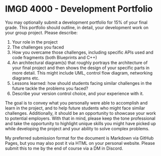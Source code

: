 # IMGD 4000 - Development Portfolio
You may optionally submit a development portfolio for 15% of your final grade. 
This portfolio should outline, in detail, your development work on your group project. Please describe:

1. Your role in the project  
2. The challenges you faced
3. How you overcame those challenges, including specific APIs used and code fragments (both Blueprints and C++)
4. An architectural diagram(s) that roughly portrays the architecture of your final project and then shows the design of your specific parts in more detail. This might include UML, control flow diagram, networking diagrams etc.
5. Lessons learned: how should students facing similar challenges in the future tackle the problems you faced?
6. Describe your version control choice, and your experience with it.

The goal is to convey what you personally were able to accomplish and learn in the project, 
and to help future students who might face similar challenges. Additionally, it should be an opportunity
to showcase your work to potential employers. With that in mind, please keep the tone professional and take
the opportunity to highlight unique skills you might have picked up while developing the project
and your ability to solve complex problems.

My preferred submission format for the document is Markdown via GitHub Pages, but you may also post it via HTML 
on your personal website. Please submit this to me by the end of course via a DM in Discord.
